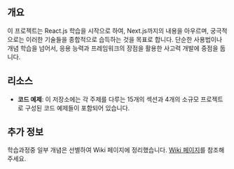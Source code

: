 ## 개요

이 프로젝트는 React.js 학습을 시작으로 하여, Next.js까지의 내용을 아우르며, 궁극적으로는 이러한 기술들을 종합적으로 습득하는 것을 목표로 합니다. 단순한 사용법이나 개념 학습을 넘어서, 응용 능력과 프레임워크의 장점을 활용한 사고력 개발에 중점을 둡니다.

## 리소스

- **코드 예제**: 이 저장소에는 각 주제를 다루는 15개의 섹션과 4개의 소규모 프로젝트로 구성된 코드 예제들이 포함되어 있습니다.

## 추가 정보

학습과정중 일부 개념은 선별하여 Wiki 페이지에 정리했습니다. [Wiki 페이지](https://github.com/seulee0862/learn-react-and-next/wiki)를 참조해 주세요.